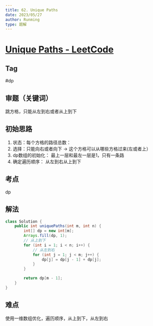 ```yaml
---
title: 62. Unique Paths
date: 2023/05/27
author: Runming
type: 题解
---
```


# [Unique Paths - LeetCode](https://leetcode.com/problems/unique-paths/description/)
## Tag
#dp

## 审题（关键词） 
跳方格，只能从左到右或者从上到下

## 初始思路  
1. 状态：每个方格的路径总数：
2. 选择：只能向右或者向下 -> 这个方格可以从哪些方格过来(左或者上）
3. dp数组的初始化： 最上一层和最左一层是1，只有一条路
4. 确定遍历顺序： 从左到右从上到下

## 考点  
dp
## 解法  
```java
class Solution {
    public int uniquePaths(int m, int n) {
        int[] dp = new int[m];
        Arrays.fill(dp, 1);
        // 从上到下
        for (int i = 1; i < n; i++) {
            // 从左到右
            for (int j = 1; j < m; j++) {
                dp[j] = dp[j - 1] + dp[j];
            }
        } 

        return dp[m - 1];
    }
}
```

## 难点
使用一维数组优化，遍历顺序，从上到下，从左到右